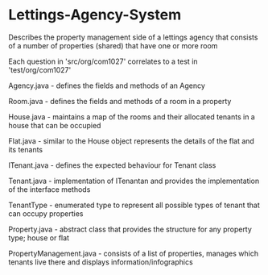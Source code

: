 # Lettings-Agency-System
Describes the property management side of a lettings agency that consists of a number of  properties  (shared)  that  have  one  or  more  room

Each question in 'src/org/com1027' correlates to a test in 'test/org/com1027'

Agency.java - defines the fields and methods of an Agency

Room.java - defines the fields and methods of a room in a property

House.java - maintains a map of the rooms and their allocated tenants in a house that can be occupied

Flat.java - similar to the House object represents the details of the flat and its tenants

ITenant.java - defines the expected behaviour for Tenant class

Tenant.java - implementation of ITenantan and provides the implementation of the interface methods 

TenantType - enumerated type to represent all possible types of tenant that can occupy properties

Property.java - abstract class that provides the structure for any property type; house or flat

PropertyManagement.java - consists of a list of properties, manages which tenants live there and displays information/infographics

